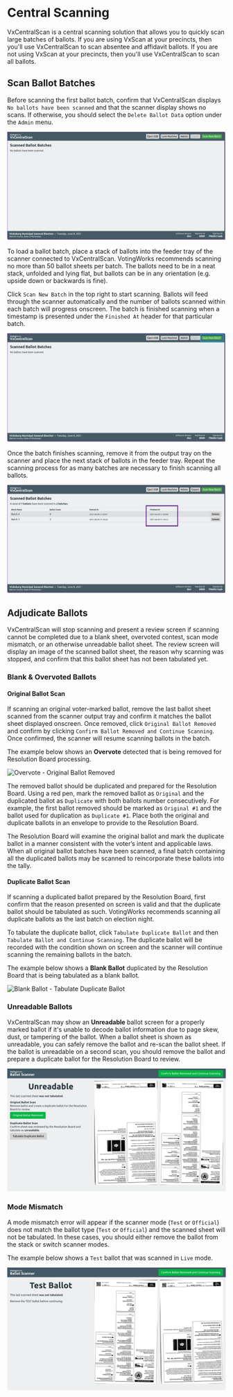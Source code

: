 # Central Scanning

VxCentralScan is a central scanning solution that allows you to quickly scan large batches of ballots. If you are using VxScan at your precincts, then you'll use VxCentralScan to scan absentee and affidavit ballots. If you are not using VxScan at your precincts, then you'll use VxCentralScan to scan all ballots.

## Scan Ballot Batches

Before scanning the first ballot batch, confirm that VxCentralScan displays `No ballots have been scanned` and that the scanner display shows no scans. If otherwise, you should select the `Delete Ballot Data` option under the `Admin` menu.

![](<../.gitbook/assets/image (193) (1).png>)

To load a ballot batch, place a stack of ballots into the feeder tray of the scanner connected to VxCentralScan. VotingWorks recommends scanning no more than 50 ballot sheets per batch. The ballots need to be in a neat stack, unfolded and lying flat, but ballots can be in any orientation (e.g. upside down or backwards is fine).

Click `Scan New Batch` in the top right to start scanning. Ballots will feed through the scanner automatically and the number of ballots scanned within each batch will progress onscreen. The batch is finished scanning when a timestamp is presented under the `Finished At` header for that particular batch.

![](<../.gitbook/assets/image (88).png>)

Once the batch finishes scanning, remove it from the output tray on the scanner and place the next stack of ballots in the feeder tray. Repeat the scanning process for as many batches are necessary to finish scanning all ballots.

![](<../.gitbook/assets/image (159).png>)

## Adjudicate Ballots

VxCentralScan will stop scanning and present a review screen if scanning cannot be completed due to a blank sheet, overvoted contest, scan mode mismatch, or an otherwise unreadable ballot sheet. The review screen will display an image of the scanned ballot sheet, the reason why scanning was stopped, and confirm that this ballot sheet has not been tabulated yet.

### Blank & Overvoted Ballots

#### Original Ballot Scan

If scanning an original voter-marked ballot, remove the last ballot sheet scanned from the scanner output tray and confirm it matches the ballot sheet displayed onscreen. Once removed, click `Original Ballot Removed` and confirm by clicking `Confirm Ballot Removed and Continue Scanning`. Once confirmed, the scanner will resume scanning ballots in the batch.&#x20;

The example below shows an **Overvote** detected that is being removed for Resolution Board processing.

![Overvote - Original Ballot Removed](../.gitbook/assets/overvote\_original.png)

The removed ballot should be duplicated and prepared for the Resolution Board. Using a red pen, mark the removed ballot as `Original` and the duplicated ballot as `Duplicate` with both ballots number consecutively. For example, the first ballot removed should be marked as `Original #1` and the ballot used for duplication as `Duplicate #1`. Place both the original and duplicate ballots in an envelope to provide to the Resolution Board.

The Resolution Board will examine the original ballot and mark the duplicate ballot in a manner consistent with the voter’s intent and applicable laws. When all original ballot batches have been scanned, a final batch containing all the duplicated ballots may be scanned to reincorporate these ballots into the tally.

#### Duplicate Ballot Scan

If scanning a duplicated ballot prepared by the Resolution Board, first confirm that the reason presented on screen is valid and that the duplicate ballot should be tabulated as such. VotingWorks recommends scanning all duplicate ballots as the last batch on election night.

To tabulate the duplicate ballot, click `Tabulate Duplicate Ballot` and then `Tabulate Ballot and Continue Scanning`. The duplicate ballot will be recorded with the condition shown on screen and the scanner will continue scanning the remaining ballots in the batch.

The example below shows a **Blank Ballot** duplicated by the Resolution Board that is being tabulated as a blank ballot.

![Blank Ballot - Tabulate Duplicate Ballot](../.gitbook/assets/blank\_tabulate.png)

### Unreadable Ballots

VxCentralScan may show an **Unreadable** ballot screen for a properly marked ballot if it's unable to decode ballot information due to page skew, dust, or tampering of the ballot. When a ballot sheet is shown as unreadable, you can safely remove the ballot and re-scan the ballot sheet. If the ballot is unreadable on a second scan, you should remove the ballot and prepare a duplicate ballot for the Resolution Board to review.

![Unreadable Ballot](../.gitbook/assets/unreadable.png)

### Mode Mismatch

A mode mismatch error will appear if the scanner mode (`Test` or `Official`) does not match the ballot type (`Test` or `Official`) and the scanned sheet will not be tabulated. In these cases, you should either remove the ballot from the stack or switch scanner modes.

The example below shows a `Test` ballot that was scanned in `Live` mode.

![](../.gitbook/assets/modemismatch.png)

